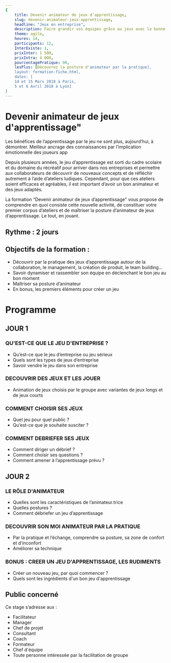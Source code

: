 ```yaml
---
{
	title: Devenir animateur de jeux d'apprentissage,
	slug: devenir-animateur-jeux-apprentissage, 
	headline: "Jeux en entreprise",
	description: Faire grandir vos équipes grâce au jeux avec la bonne posture,
	theme: agile,
	heures: 14,
	participants: 12,
	InterExiste: 1,
	prixInter: 1 500,
	prixIntra: 4 000,
	pourcentagePratique: 90,
	lesPlus: [Découvrez la posture d'animateur par la pratique],
	layout: formation-fiche.html, 
	dates: [
	14 et 15 Mars 2018 à Paris,
	5 et 6 Avril 2018 à Lyon]
}
---
```

# Devenir animateur de jeux d'apprentissage" ###

Les bénéfices de l’apprentissage par le jeu ne sont plus, aujourd’hui, à démontrer.
Meilleur ancrage des connaissances par l’implication émotionnelle des joueurs app

Depuis plusieurs années, le jeu d’apprentissage est sorti du cadre scolaire et du domaine du récréatif pour arriver dans nos entreprises et permettre aux collaborateurs de découvrir de nouveaux concepts et de réfléchir autrement à l’aide d’ateliers ludiques.
Cependant, pour que ces ateliers soient efficaces et agréables, il est important d’avoir un bon animateur et des jeux adaptés.

La formation “Devenir animateur de jeux d’apprentissage” vous propose de comprendre en quoi consiste cette nouvelle activité, de constituer votre premier corpus d’ateliers et de maîtriser la posture d’animateur de jeux d’apprentissage. Le tout, en jouant.


## Rythme : 2 jours ##

## Objectifs de la formation : ##
* Découvrir par la pratique des jeux d’apprentissage autour de la collaboration, le management, la création de produit, le team building…
* Savoir dynamiser et rassembler son équipe en déclenchant le bon jeu au bon moment
* Maîtriser sa posture d’animateur
* En bonus, les premiers éléments pour créer un jeu

# Programme #

## JOUR 1 ##
### QU'EST-CE QUE LE JEU D'ENTREPRISE ? ###
* Qu’est-ce que le jeu d’entreprise ou jeu sérieux
* Quels sont les types de jeux d’entreprise
* Savoir vendre le jeu dans son entreprise

### DECOUVRIR DES JEUX ET LES JOUER ###
* Animation de jeux choisis par le groupe avec variantes de jeux longs et de jeux courts

### COMMENT CHOISIR SES JEUX ###
* Quel jeu pour quel public ?
* Qu’est-ce que je souhaite susciter ?

### COMMENT DEBRIEFER SES JEUX ###
* Comment diriger un débrief ?
* Comment choisir ses questions ?
* Comment amener à l’apprentissage prévu ?



## JOUR 2 ##
### LE RÔLE D'ANIMATEUR ###
* Quelles sont les caractéristiques de l’animateur.trice
* Quelles postures ?
* Comment débriefer un jeu d’apprentissage

### DECOUVRIR SON MOI ANIMATEUR PAR LA PRATIQUE ###
* Par la pratique et l’échange, comprendre sa posture, sa zone de confort et d’inconfort
* Améliorer sa technique

### BONUS : CREER UN JEU D'APPRENTISSAGE, LES RUDIMENTS ###
* Créer un nouveau jeu, par quoi commencer ?
* Quels sont les ingrédients d'un bon jeu d'apprentissage

## Public concerné ##
Ce stage s’adresse aux : 
* Facilitateur
* Manager
* Chef de projet
* Consultant
* Coach
* Formateur
* Chef d'équipe
* Toute personne intéressée par la facilitation de groupe
